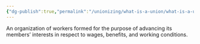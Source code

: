 ```yaml
---
{"dg-publish":true,"permalink":"/unionizing/what-is-a-union/what-is-a-union/"}
---
```


An organization of workers formed for the purpose of advancing its members’ interests in respect to wages, benefits, and working conditions.